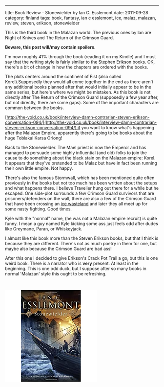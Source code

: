 ---
title: Book Review - Stonewielder by Ian C. Esslemont
date: 2011-09-28
category: finland
tags: book, fantasy, ian c esslemont, ice, malaz, malazan, review, steven, erikson, stonewielder

This is the third book in the Malazan world. The previous ones by Ian are Night of Knives and The Return of the Crimson Guard.

**Beware, this post will/may contain spoilers.**

I'm now roughly 41% through the book (reading it on my Kindle) and I must say that the writing style is fairly similar to the Stephen Erikson books. OK, there's a bit of change in how the chapters are ordered with the books.

The plots centers around the continent of Fist (also called Korel).Supposedly they would all come together in the end as there aren't any additional books planned after that would initially appear to be in the same series, but here's where we might be mistaken. As this book is not directly after The Return of the Crimson Guard (supposedly a few year after, but not directly, there are some gaps). Some of the important characters are common between the books.

[http://the-void.co.uk/book/interview-damn-contrarian-steven-erikson-conversation-094/](http://the-void.co.uk/book/interview-damn-contrarian-steven-erikson-conversation-094/) if you want to know what's happening after the Malazan Empire, apparently there's going to be books about the huge Toblakai Karsa Orlong!

Back to the Stonewielder. The Mael priest is now the Emperor and has managed to persuade some highly influential (and old) folks to join the cause to do something about the black stain on the Malazan empire: Korel. It appears that they've pretended to be Malaz but have in fact been running their own little empire. Not happy.

There's also the famous Stormwall, which has been mentioned quite often previously in the books but not too much has been written about the setups and what happens there. I believe Traveller hung out there for a while but he escaped. One side-plot surrounds a few Crimson Guard survivors that are prisoners/defenders on the wall, there are also a few of the Crimson Guard that have been crossing an [ice wasteland](http://1.bp.blogspot.com/_SniTwfm5BwE/TLXWdaAwCvI/AAAAAAAAC5A/U8wUnOMtmgs/s1600/Stonewieldermap.JPG "map") and later they all meet up for some nasty fighting. Good times.

Kyle with the "normal" name, (he was not a Malazan empire recruit) is quite funny. I mean a guy named Kyle kicking some ass just feels odd after dudes like Greymane, Paran, or Whiskeyjack.

I almost like this book more than the Steven Erikson books, but that I think is because they are different. There's not as much poetry in them for one, but maybe also because the Crimson Guard are bad ass!

After this one I decided to give Erikson's Crack Pot Trail a go, but this is one weird book. There is a narrator who is **very** present. At least in the beginning. This is one odd duck, but I suppose after so many books in normal 'Malazan' style this ought to be refreshing.

 

![](images/51ias60SrKL._SL500_AA300_.jpg "cover")
